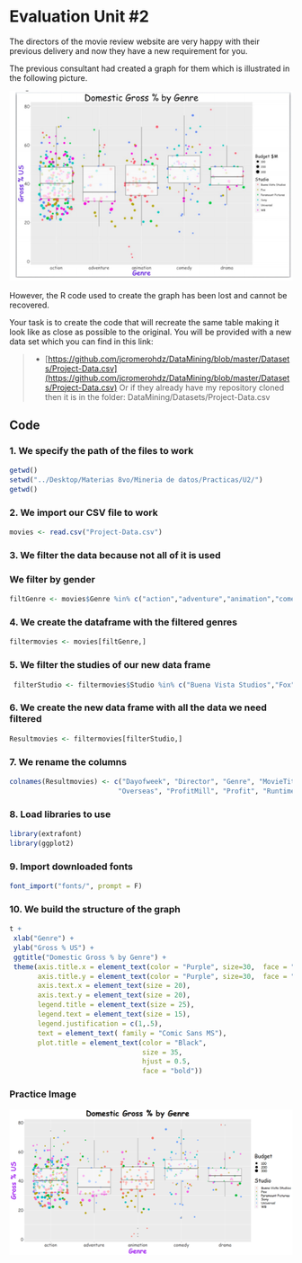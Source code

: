 # Evaluation Unit #2

The directors of the movie review website are very happy with their
previous delivery and now they have a new requirement for you.

The previous consultant had created a graph for them which is illustrated in the following
picture.

<img src="Unit_2/Evaluation/Example.png" alt="Example"/>

However, the R code used to create the graph has been lost and cannot
be recovered.

Your task is to create the code that will recreate the same table making it look like
as close as possible to the original.
You will be provided with a new data set which you can find in this
link:
> * [https://github.com/jcromerohdz/DataMining/blob/master/Datasets/Project-Data.csv](https://github.com/jcromerohdz/DataMining/blob/master/Datasets/Project-Data.csv)
Or if they already have my repository cloned then it is in the folder: 
DataMining/Datasets/Project-Data.csv

## Code

### 1. We specify the path of the files to work
``` r
getwd()
setwd("../Desktop/Materias 8vo/Mineria de datos/Practicas/U2/")
getwd()

```

### 2. We import our CSV file to work
``` r
movies <- read.csv("Project-Data.csv")
```

### 3. We filter the data because not all of it is used
### We filter by gender
``` r
filtGenre <- movies$Genre %in% c("action","adventure","animation","comedy","drama")


```

### 4. We create the dataframe with the filtered genres
``` r
filtermovies <- movies[filtGenre,]
```

### 5. We filter the studies of our new data frame
``` r
 filterStudio <- filtermovies$Studio %in% c("Buena Vista Studios","Fox","Paramount Pictures","Sony","Universal","WB")

```

### 6. We create the new data frame with all the data we need filtered
``` r
Resultmovies <- filtermovies[filterStudio,]
```

### 7. We rename the columns
 ``` r
colnames(Resultmovies) <- c("Dayofweek", "Director", "Genre", "MovieTitle", "RealseDate", "Studio","AdjustedGroosMill","Budget", "GrossMill","IMDbRating", "MovieLensRating", "OverseasMill",
                            "Overseas", "ProfitMill", "Profit", "RuntimeMin", "UsMill", "GrossUS")

```

### 8. Load libraries to use
 ``` r
library(extrafont)
library(ggplot2)
```

### 9. Import downloaded fonts
 ``` r
font_import("fonts/", prompt = F)
```

### 10. We build the structure of the graph
 ``` r
t + 
  xlab("Genre") +
  ylab("Gross % US") +
  ggtitle("Domestic Gross % by Genre") +
  theme(axis.title.x = element_text(color = "Purple", size=30,  face = "bold"),
        axis.title.y = element_text(color = "Purple", size=30,  face = "bold"),
        axis.text.x = element_text(size = 20),
        axis.text.y = element_text(size = 20),
        legend.title = element_text(size = 25),
        legend.text = element_text(size = 15),
        legend.justification = c(1,.5),
        text = element_text( family = "Comic Sans MS"),
        plot.title = element_text(color = "Black",
                                  size = 35,
                                  hjust = 0.5,
                                  face = "bold"))
```


### Practice Image
![alt text](https://github.com/JuanCarlos-Negrete/Data-Mining/blob/Unit_2/Unit_2/Evaluation/Practice_Image.png)

